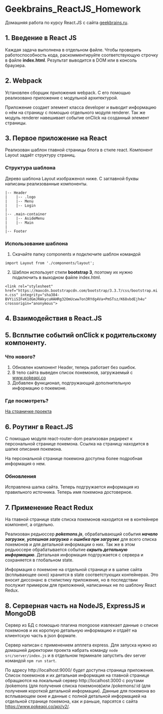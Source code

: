 # Geekbrains_ReactJS_Homework
Домашняя работа по курсу React.JS с сайта <a href="https://geekbrains.ru">geekbrains.ru</a>.

## 1. Введение в React JS

Каждая задача выполнена в отдельном файле. Чтобы проверить работоспособность кода, раскомментируйте соответствующую строчку в файле **index.html**. Результат выводится в DOM или в консоль браузера.

## 2. Webpack

Установлен сборщик приложения webpack. С его помощью реализовано приложение с модульной архитектурой.

Приложение создает элемент класса developer и выводит информацию о нём на страницу с помощью отдельного модуля renderer. Так же модуль renderer навешивает событие onClick на созданный элемент страницы. 

## 3. Первое приложение на React

Реализован шаблон главной страницы блога в стиле react. Компонент Layout задаёт структуру страниц.

### Структура шаблона
 Дерево шаблона Layout изображенол ниже. С заглавной буквы написаны реализованные компоненты.

    |-- Header
    |    |-- .logo
    |    |-- Menu
    |    |-- Login
    |
    |-- .main-container
    |    |-- AsideMenu
    |    |-- Main
    |
    |-- Footer

### Использование шаблона
1. Скачайте папку components и подключите шаблон командой

 `import Layout from './components/layout';`

2. Шаблон использует стили **bootstrap 3**, поэтому их нужно подключить в выходном файле index.html.

`<link rel="stylesheet" href="https://maxcdn.bootstrapcdn.com/bootstrap/3.3.7/css/bootstrap.min.css" integrity="sha384-BVYiiSIFeK1dGmJRAkycuHAHRg32OmUcww7on3RYdg4Va+PmSTsz/K68vbdEjh4u" crossorigin="anonymous">`

## 4. Взаимодействия в React.JS
## 5. Всплытие событий onClick к родительскому компоненту.

### Что нового?
1. Обновлен компонент Header, теперь работает без ошибок.
2. В тело сайта выведен список покемонов, загружаемый с www.pokeapi.co
3. Добавлен функционал, подгружающий дополнительную информацию о покемоне.

### Где посмотреть?
<a href="https://dimireme.github.io/Geekbrains_ReactJS_Homework/">На страничке проекта</a>

## 6. Роутинг в React.JS

С помощью модуля react-router-dom реализован редирект к персональной странице покемона. Ссылка на страницу находится в шапке описания покемона.

На персональной странице покемона доступна более подробная информация о нем.

### Обновления
Исправлена шапка сайта. Теперь подгружается информация из правильного источника. Теперь имя покемона достоверное.

## 7. Применение React Redux

На главной странице state списка покемонов находится не в контейнере компонент, а отдельно.

Реализован редьюссер ***pokemons.js***, обрабатывающий события ***начало загрузки***, ***успешная загрузка*** и ***ошибка при загрузке*** для всего списка покемонов и для детальной информации о них. Так же в этом редьюссере обрабатывается событие ***скрыть детальную информацию***. Детальная информация подгружается с сервера и сохраняется в глобальном state.

Информация о покемоне на отдельной странице и в шапке сайта (всплывающее окно) хранится в state соответстующих контейнерах. Это вносит диссонанс в стилистику приложения, но в последствии послужит примером для приложений, написанных не по шаблону React Redux.

## 8. Серверная часть на NodeJS, ExpressJS и MongoDB

Сервер из БД с помощью плагина mongoose извлекает данные о списке покемонов и их короткую детальную информацию и отдаёт на клиентскую часть в json формате.

Сервер написан с применением апплета express. Для запуска нужно из домашней директории проекта набрать команду `node src/server/index.js` и в отдельном терминале запустить dev server командой `npm run start`.

По адресу http://localhost:9000/ будет доступна страница приложения. Список покемонов и их детальная информация на главной странице обращаются на локальный сервер http://localhost:3000 с роутами /pokemons (для получения списка покемонов)или /pokemons/:id (для получения короткой детальной информации). Данные для покемона во всплывающем окне и данные с полной детальной информацией на отдельной странице покемона, как и раньше, парсятся с сайта https://www.pokeapi.co/api/v2/.